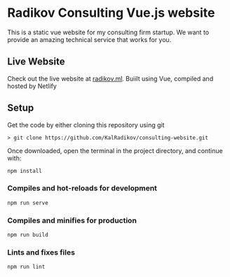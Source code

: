 Radikov Consulting Vue.js website
=== 

This is a static vue website for my consulting firm startup. We want to provide an amazing technical service that works for you.

## Live Website
Check out the live website at [radikov.ml](https://www.radikov.ml). Buiilt using Vue, compiled and hosted by Netlify

## Setup

Get the code by either cloning this repository using git

    > git clone https://github.com/KalRadikov/consulting-website.git

Once downloaded, open the terminal in the project directory, and continue with:

```
npm install
```

### Compiles and hot-reloads for development
```
npm run serve
```

### Compiles and minifies for production
```
npm run build
```

### Lints and fixes files
```
npm run lint
```

